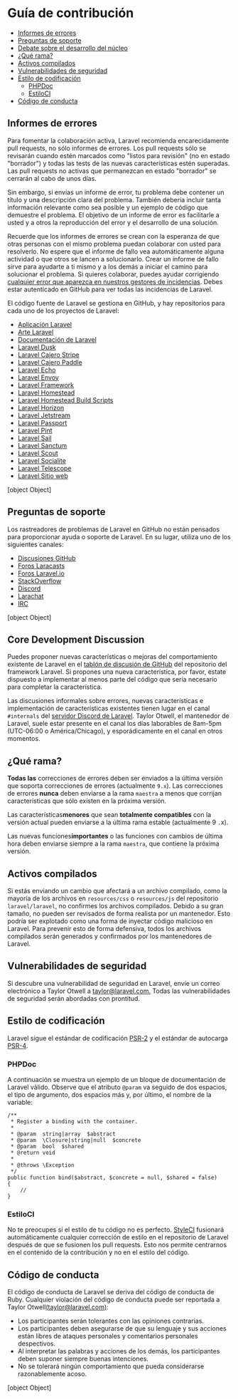 # Guía de contribución

- [Informes de errores](#bug-reports)
- [Preguntas de soporte](#support-questions)
- [Debate sobre el desarrollo del núcleo](#core-development-discussion)
- [¿Qué rama?](#which-branch)
- [Activos compilados](#compiled-assets)
- [Vulnerabilidades de seguridad](#security-vulnerabilities)
- [Estilo de codificación](#coding-style)
  - [PHPDoc](#phpdoc)
  - [EstiloCI](#styleci)
- [Código de conducta](#code-of-conduct)

[]()

## Informes de errores

Para fomentar la colaboración activa, Laravel recomienda encarecidamente pull requests, no sólo informes de errores. Los pull requests sólo se revisarán cuando estén marcados como "listos para revisión" (no en estado "borrador") y todas las tests de las nuevas características estén superadas. Las pull requests no activas que permanezcan en estado "borrador" se cerrarán al cabo de unos días.

Sin embargo, si envías un informe de error, tu problema debe contener un título y una descripción clara del problema. También debería incluir tanta información relevante como sea posible y un ejemplo de código que demuestre el problema. El objetivo de un informe de error es facilitarle a usted y a otros la reproducción del error y el desarrollo de una solución.

Recuerde que los informes de errores se crean con la esperanza de que otras personas con el mismo problema puedan colaborar con usted para resolverlo. No espere que el informe de fallo vea automáticamente alguna actividad o que otros se lancen a solucionarlo. Crear un informe de fallo sirve para ayudarte a ti mismo y a los demás a iniciar el camino para solucionar el problema. Si quieres colaborar, puedes ayudar corrigiendo [cualquier error que aparezca en nuestros gestores de incidencias](https://github.com/issues?q=is%3Aopen+is%3Aissue+label%3Abug+user%3Alaravel). Debes estar autenticado en GitHub para ver todas las incidencias de Laravel.

El código fuente de Laravel se gestiona en GitHub, y hay repositorios para cada uno de los proyectos de Laravel:

<div class="content-list" markdown="1"/>

- [Aplicación Laravel](https://github.com/laravel/laravel)
- [Arte Laravel](https://github.com/laravel/art)
- [Documentación de Laravel](https://github.com/laravel/docs)
- [Laravel Dusk](https://github.com/laravel/dusk)
- [Laravel Cajero Stripe](https://github.com/laravel/cashier)
- [Laravel Cajero Paddle](https://github.com/laravel/cashier-paddle)
- [Laravel Echo](https://github.com/laravel/echo)
- [Laravel Envoy](https://github.com/laravel/envoy)
- [Laravel Framework](https://github.com/laravel/framework)
- [Laravel Homestead](https://github.com/laravel/homestead)
- [Laravel Homestead Build Scripts](https://github.com/laravel/settler)
- [Laravel Horizon](https://github.com/laravel/horizon)
- [Laravel Jetstream](https://github.com/laravel/jetstream)
- [Laravel Passport](https://github.com/laravel/passport)
- [Laravel Pint](https://github.com/laravel/pint)
- [Laravel Sail](https://github.com/laravel/sail)
- [Laravel Sanctum](https://github.com/laravel/sanctum)
- [Laravel Scout](https://github.com/laravel/scout)
- [Laravel Socialite](https://github.com/laravel/socialite)
- [Laravel Telescope](https://github.com/laravel/telescope)
- [Laravel Sitio web](https://github.com/laravel/laravel.com-next)

[object Object]

[]()

## Preguntas de soporte

Los rastreadores de problemas de Laravel en GitHub no están pensados para proporcionar ayuda o soporte de Laravel. En su lugar, utiliza uno de los siguientes canales:

<div class="content-list" markdown="1"/>

- [Discusiones GitHub](https://github.com/laravel/framework/discussions)
- [Foros Laracasts](https://laracasts.com/discuss)
- [Foros Laravel.io](https://laravel.io/forum)
- [StackOverflow](https://stackoverflow.com/questions/tagged/laravel)
- [Discord](https://discord.gg/laravel)
- [Larachat](https://larachat.co)
- [IRC](https://web.libera.chat/?nick=artisan\&channels=#laravel)

[object Object]

[]()

## Core Development Discussion

Puedes proponer nuevas características o mejoras del comportamiento existente de Laravel en el [tablón de discusión de GitHub](https://github.com/laravel/framework/discussions) del repositorio del framework Laravel. Si propones una nueva característica, por favor, estate dispuesto a implementar al menos parte del código que sería necesario para completar la característica.

Las discusiones informales sobre errores, nuevas características e implementación de características existentes tienen lugar en el canal `#internals` del [servidor Discord de Laravel](https://discord.gg/laravel). Taylor Otwell, el mantenedor de Laravel, suele estar presente en el canal los días laborables de 8am-5pm (UTC-06:00 o América/Chicago), y esporádicamente en el canal en otros momentos.

[]()

## ¿Qué rama?

**Todas las** correcciones de errores deben ser enviados a la última versión que soporta correcciones de errores (actualmente `9.x`). Las correcciones de errores **nunca** deben enviarse a la rama `maestra` a menos que corrijan características que sólo existen en la próxima versión.

Las características**menores** que sean **totalmente compatibles** con la versión actual pueden enviarse a la última rama estable (actualmente 9 `.`x).

Las nuevas funciones**importantes** o las funciones con cambios de última hora deben enviarse siempre a la rama `maestra`, que contiene la próxima versión.

[]()

## Activos compilados

Si estás enviando un cambio que afectará a un archivo compilado, como la mayoría de los archivos en `resources/css` o `resources/js` del repositorio `laravel/laravel`, no confirmes los archivos compilados. Debido a su gran tamaño, no pueden ser revisados de forma realista por un mantenedor. Esto podría ser explotado como una forma de inyectar código malicioso en Laravel. Para prevenir esto de forma defensiva, todos los archivos compilados serán generados y confirmados por los mantenedores de Laravel.

[]()

## Vulnerabilidades de seguridad

Si descubre una vulnerabilidad de seguridad en Laravel, envíe un correo electrónico a Taylor Otwell a [](mailto:taylor@laravel.com)[taylor@laravel.com.](mailto:taylor@laravel.com) Todas las vulnerabilidades de seguridad serán abordadas con prontitud.

[]()

## Estilo de codificación

Laravel sigue el estándar de codificación [PSR-2](https://github.com/php-fig/fig-standards/blob/master/accepted/PSR-2-coding-style-guide.md) y el estándar de autocarga [PSR-4](https://github.com/php-fig/fig-standards/blob/master/accepted/PSR-4-autoloader.md).

[]()

### PHPDoc

A continuación se muestra un ejemplo de un bloque de documentación de Laravel válido. Observe que el atributo `@param` va seguido de dos espacios, el tipo de argumento, dos espacios más y, por último, el nombre de la variable:

    /**
     * Register a binding with the container.
     *
     * @param  string|array  $abstract
     * @param  \Closure|string|null  $concrete
     * @param  bool  $shared
     * @return void
     *
     * @throws \Exception
     */
    public function bind($abstract, $concrete = null, $shared = false)
    {
        //
    }

[]()

### EstiloCI

No te preocupes si el estilo de tu código no es perfecto. [StyleCI](https://styleci.io/) fusionará automáticamente cualquier corrección de estilo en el repositorio de Laravel después de que se fusionen los pull requests. Esto nos permite centrarnos en el contenido de la contribución y no en el estilo del código.

[]()

## Código de conducta

El código de conducta de Laravel se deriva del código de conducta de Ruby. Cualquier violación del código de conducta puede ser reportada a Taylor Otwell[(taylor@laravel.com)](mailto:taylor@laravel.com):

<div class="content-list" markdown="1"/>

- Los participantes serán tolerantes con las opiniones contrarias.
- Los participantes deben asegurarse de que su lenguaje y sus acciones están libres de ataques personales y comentarios personales despectivos.
- Al interpretar las palabras y acciones de los demás, los participantes deben suponer siempre buenas intenciones.
- No se tolerará ningún comportamiento que pueda considerarse razonablemente acoso.

[object Object]

